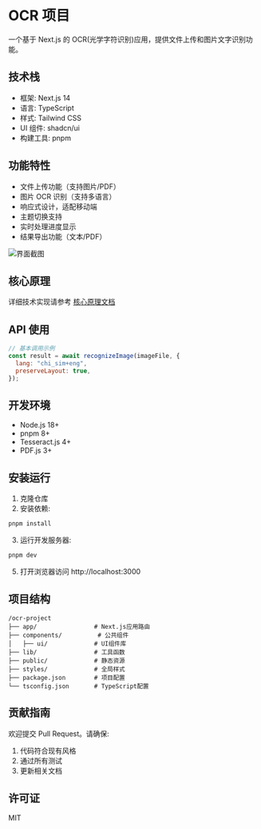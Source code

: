 # OCR 项目

一个基于 Next.js 的 OCR(光学字符识别)应用，提供文件上传和图片文字识别功能。

## 技术栈

- 框架: Next.js 14
- 语言: TypeScript
- 样式: Tailwind CSS
- UI 组件: shadcn/ui
- 构建工具: pnpm

## 功能特性

- 文件上传功能（支持图片/PDF）
- 图片 OCR 识别（支持多语言）
- 响应式设计，适配移动端
- 主题切换支持
- 实时处理进度显示
- 结果导出功能（文本/PDF）

![界面截图](public/placeholder-logo.png)

## 核心原理

详细技术实现请参考 [核心原理文档](./docs/core-principles.md)

## API 使用

```javascript
// 基本调用示例
const result = await recognizeImage(imageFile, {
  lang: "chi_sim+eng",
  preserveLayout: true,
});
```

## 开发环境

- Node.js 18+
- pnpm 8+
- Tesseract.js 4+
- PDF.js 3+

## 安装运行

1. 克隆仓库
2. 安装依赖:

```bash
pnpm install
```

3. 运行开发服务器:

```bash
pnpm dev
```

5. 打开浏览器访问 http://localhost:3000

## 项目结构

```
/ocr-project
├── app/                # Next.js应用路由
├── components/          # 公共组件
│   ├── ui/             # UI组件库
├── lib/                # 工具函数
├── public/             # 静态资源
├── styles/             # 全局样式
├── package.json        # 项目配置
└── tsconfig.json       # TypeScript配置
```

## 贡献指南

欢迎提交 Pull Request。请确保:

1. 代码符合现有风格
2. 通过所有测试
3. 更新相关文档

## 许可证

MIT
